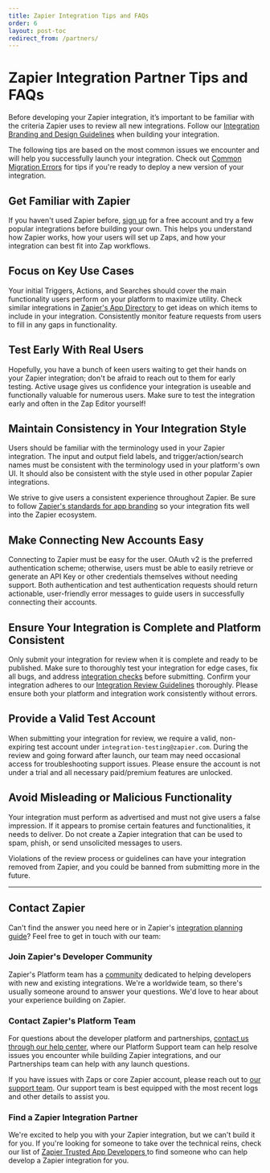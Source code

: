```yaml
---
title: Zapier Integration Tips and FAQs
order: 6
layout: post-toc
redirect_from: /partners/
---
```


# Zapier Integration Partner Tips and FAQs

Before developing your Zapier integration, it’s important to be familiar with the criteria Zapier uses to review all new integrations. Follow our [Integration Branding and Design Guidelines](https://platform.zapier.com/partners/planning-guide) when building your integration.

The following tips are based on the most common issues we encounter and will help you successfully launch your integration. Check out [Common Migration Errors](/partners/common-migration-errors) for tips if you're ready to deploy a new version of your integration.

## Get Familiar with Zapier

If you haven't used Zapier before, [sign up](https://zapier.com/sign-up/) for a free account and try a few popular integrations before building your own. This helps you understand how Zapier works, how your users will set up Zaps, and how your integration can best fit into Zap workflows.

## Focus on Key Use Cases

Your initial Triggers, Actions, and Searches should cover the main functionality users perform on your platform to maximize utility. Check similar integrations in [Zapier's App Directory](https://zapier.com/apps/) to get ideas on which items to include in your integration. Consistently monitor feature requests from users to fill in any gaps in functionality.

## Test Early With Real Users

Hopefully, you have a bunch of keen users waiting to get their hands on your Zapier integration; don't be afraid to reach out to them for early testing. Active usage gives us confidence your integration is useable and functionally valuable for numerous users. Make sure to test the integration early and often in the Zap Editor yourself!

## Maintain Consistency in Your Integration Style

Users should be familiar with the terminology used in your Zapier integration. The input and output field labels, and trigger/action/search names must be consistent with the terminology used in your platform's own UI. It should also be consistent with the style used in other popular Zapier integrations.

We strive to give users a consistent experience throughout Zapier. Be sure to follow [Zapier's standards for app branding](https://platform.zapier.com/partners/planning-guide#how-to-brand-your-zapier-integration) so your integration fits well into the Zapier ecosystem.

## Make Connecting New Accounts Easy

Connecting to Zapier must be easy for the user. OAuth v2 is the preferred authentication scheme; otherwise, users must be able to easily retrieve or generate an API Key or other credentials themselves without needing support. Both authentication and test authentication requests should return actionable, user-friendly error messages to guide users in successfully connecting their accounts.

## Ensure Your Integration is Complete and Platform Consistent

Only submit your integration for review when it is complete and ready to be published. Make sure to thoroughly test your integration for edge cases, fix all bugs, and address [integration checks](https://platform.zapier.com/docs/integration-checks-reference) before submitting. Confirm your integration adheres to our [Integration Review Guidelines](https://platform.zapier.com/partners/integration-review-guidelines) thoroughly. Please ensure both your platform and integration work consistently without errors.

## Provide a Valid Test Account

When submitting your integration for review, we require a valid, non-expiring test account under `integration-testing@zapier.com`. During the review and going forward after launch, our team may need occasional access for troubleshooting support issues. Please ensure the account is not under a trial and all necessary paid/premium features are unlocked.

## Avoid Misleading or Malicious Functionality

Your integration must perform as advertised and must not give users a false impression. If it appears to promise certain features and functionalities, it needs to deliver. Do not create a Zapier integration that can be used to spam, phish, or send unsolicited messages to users.

Violations of the review process or guidelines can have your integration removed from Zapier, and you could be banned from submitting more in the future.

---

## Contact Zapier

Can't find the answer you need here or in Zapier's [integration planning guide](https://platform.zapier.com/partners/planning-guide)? Feel free to get in touch with our team:

### Join Zapier's Developer Community

Zapier's Platform team has a [community](https://community.zapier.com/developer-discussion-13) dedicated to helping developers with new and existing integrations. We're a worldwide team, so there's usually someone around to answer your questions. We'd love to hear about your experience building on Zapier.

### Contact Zapier's Platform Team

For questions about the developer platform and partnerships, [contact us through our help center](https://developer.zapier.com/contact), where our Platform Support team can help resolve issues you encounter while building Zapier integrations, and our Partnerships team can help with any launch questions.

If you have issues with Zaps or core Zapier account, please reach out to [our support team](https://zapier.com/app/get-help). Our support team is best equipped with the most recent logs and other details to assist you.

### Find a Zapier Integration Partner

We're excited to help you with your Zapier integration, but we can't build it for you. If you're looking for someone to take over the technical reins, check our list of [Zapier Trusted App Developers
](/partners/trusted-developers) to find someone who can help develop a Zapier integration for you.

